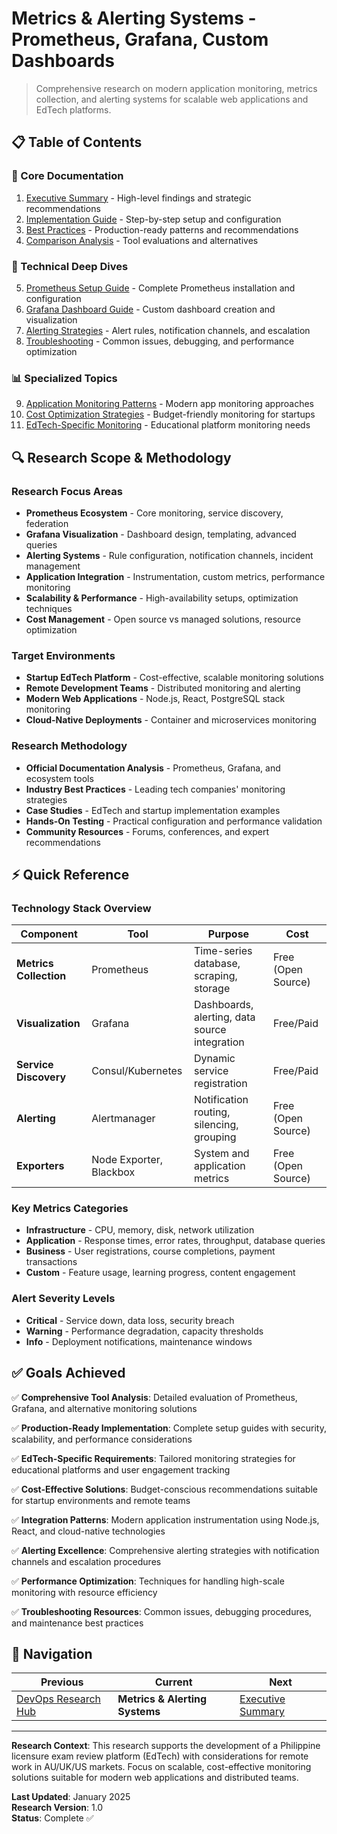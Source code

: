 # Metrics & Alerting Systems - Prometheus, Grafana, Custom Dashboards

> Comprehensive research on modern application monitoring, metrics collection, and alerting systems for scalable web applications and EdTech platforms.

## 📋 Table of Contents

### 🎯 Core Documentation
1. [Executive Summary](./executive-summary.md) - High-level findings and strategic recommendations
2. [Implementation Guide](./implementation-guide.md) - Step-by-step setup and configuration
3. [Best Practices](./best-practices.md) - Production-ready patterns and recommendations
4. [Comparison Analysis](./comparison-analysis.md) - Tool evaluations and alternatives

### 🔧 Technical Deep Dives
5. [Prometheus Setup Guide](./prometheus-setup-guide.md) - Complete Prometheus installation and configuration
6. [Grafana Dashboard Guide](./grafana-dashboard-guide.md) - Custom dashboard creation and visualization
7. [Alerting Strategies](./alerting-strategies.md) - Alert rules, notification channels, and escalation
8. [Troubleshooting](./troubleshooting.md) - Common issues, debugging, and performance optimization

### 📊 Specialized Topics  
9. [Application Monitoring Patterns](./application-monitoring-patterns.md) - Modern app monitoring approaches
10. [Cost Optimization Strategies](./cost-optimization-strategies.md) - Budget-friendly monitoring for startups
11. [EdTech-Specific Monitoring](./edtech-monitoring-requirements.md) - Educational platform monitoring needs

## 🔍 Research Scope & Methodology

### Research Focus Areas
- **Prometheus Ecosystem** - Core monitoring, service discovery, federation
- **Grafana Visualization** - Dashboard design, templating, advanced queries
- **Alerting Systems** - Rule configuration, notification channels, incident management
- **Application Integration** - Instrumentation, custom metrics, performance monitoring
- **Scalability & Performance** - High-availability setups, optimization techniques
- **Cost Management** - Open source vs managed solutions, resource optimization

### Target Environments
- **Startup EdTech Platform** - Cost-effective, scalable monitoring solutions
- **Remote Development Teams** - Distributed monitoring and alerting
- **Modern Web Applications** - Node.js, React, PostgreSQL stack monitoring
- **Cloud-Native Deployments** - Container and microservices monitoring

### Research Methodology
- **Official Documentation Analysis** - Prometheus, Grafana, and ecosystem tools
- **Industry Best Practices** - Leading tech companies' monitoring strategies  
- **Case Studies** - EdTech and startup implementation examples
- **Hands-On Testing** - Practical configuration and performance validation
- **Community Resources** - Forums, conferences, and expert recommendations

## ⚡ Quick Reference

### Technology Stack Overview
| Component | Tool | Purpose | Cost |
|-----------|------|---------|------|
| **Metrics Collection** | Prometheus | Time-series database, scraping, storage | Free (Open Source) |
| **Visualization** | Grafana | Dashboards, alerting, data source integration | Free/Paid |
| **Service Discovery** | Consul/Kubernetes | Dynamic service registration | Free/Paid |
| **Alerting** | Alertmanager | Notification routing, silencing, grouping | Free (Open Source) |
| **Exporters** | Node Exporter, Blackbox | System and application metrics | Free (Open Source) |

### Key Metrics Categories
- **Infrastructure** - CPU, memory, disk, network utilization
- **Application** - Response times, error rates, throughput, database queries
- **Business** - User registrations, course completions, payment transactions
- **Custom** - Feature usage, learning progress, content engagement

### Alert Severity Levels
- **Critical** - Service down, data loss, security breach
- **Warning** - Performance degradation, capacity thresholds
- **Info** - Deployment notifications, maintenance windows

## ✅ Goals Achieved

✅ **Comprehensive Tool Analysis**: Detailed evaluation of Prometheus, Grafana, and alternative monitoring solutions

✅ **Production-Ready Implementation**: Complete setup guides with security, scalability, and performance considerations

✅ **EdTech-Specific Requirements**: Tailored monitoring strategies for educational platforms and user engagement tracking

✅ **Cost-Effective Solutions**: Budget-conscious recommendations suitable for startup environments and remote teams

✅ **Integration Patterns**: Modern application instrumentation using Node.js, React, and cloud-native technologies

✅ **Alerting Excellence**: Comprehensive alerting strategies with notification channels and escalation procedures

✅ **Performance Optimization**: Techniques for handling high-scale monitoring with resource efficiency

✅ **Troubleshooting Resources**: Common issues, debugging procedures, and maintenance best practices

## 🔗 Navigation

| Previous | Current | Next |
|----------|---------|------|
| [DevOps Research Hub](../README.md) | **Metrics & Alerting Systems** | [Executive Summary](./executive-summary.md) |

---

**Research Context**: This research supports the development of a Philippine licensure exam review platform (EdTech) with considerations for remote work in AU/UK/US markets. Focus on scalable, cost-effective monitoring solutions suitable for modern web applications and distributed teams.

**Last Updated**: January 2025  
**Research Version**: 1.0  
**Status**: Complete ✅